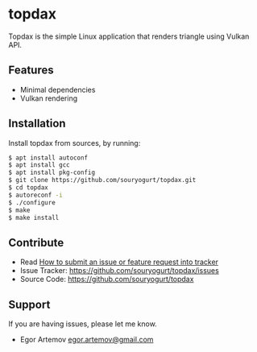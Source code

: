 topdax
=====

Topdax is the simple Linux application that renders triangle using Vulkan API.

Features
--------

- Minimal dependencies
- Vulkan rendering

Installation
------------

Install topdax from sources, by running:

```sh
$ apt install autoconf
$ apt install gcc
$ apt install pkg-config
$ git clone https://github.com/souryogurt/topdax.git
$ cd topdax
$ autoreconf -i
$ ./configure
$ make
$ make install
```


Contribute
----------
- Read [How to submit an issue or feature request into tracker](https://github.com/souryogurt/topdax/wiki/How-to-submit-an-issue-or-feature-request)
- Issue Tracker: https://github.com/souryogurt/topdax/issues
- Source Code: https://github.com/souryogurt/topdax

Support
-------

If you are having issues, please let me know.
* Egor Artemov <egor.artemov@gmail.com>
